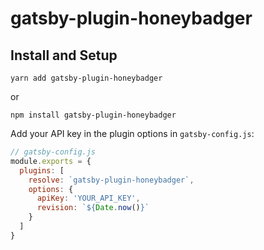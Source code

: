 # gatsby-plugin-honeybadger

## Install and Setup

`yarn add gatsby-plugin-honeybadger`

or

`npm install gatsby-plugin-honeybadger`

Add your API key in the plugin options in `gatsby-config.js`:

```js
// gatsby-config.js
module.exports = {
  plugins: [
    resolve: `gatsby-plugin-honeybadger`,
    options: {
      apiKey: 'YOUR_API_KEY',
      revision: `${Date.now()}`
    }
  ]
}
```
